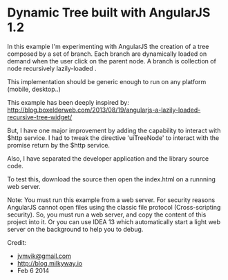 Dynamic Tree built with AngularJS 1.2
======

In this example I'm experimenting with AngularJS the creation of a tree composed by a set of branch.
Each branch are dynamically loaded on demand when the user click on the parent node.
A branch is collection of node recursively lazily-loaded .

This implementation should be generic enough to run on any platform (mobile, desktop..)

This example has been deeply inspired by:
http://blog.boxelderweb.com/2013/08/19/angularjs-a-lazily-loaded-recursive-tree-widget/

But, I have one major improvement by adding the capability to interact with $http service.
I had to tweak the directive 'uiTreeNode' to interact with the promise return by the $http service.

Also, I have separated the developer application and the library source code.

To test this, download the source then open the index.html on a runnning web server.

Note: You must run this example from a web server.
For security reasons AngularJS cannot open files using the classic file protocol (Cross-scripting security).
So, you must run a web server, and copy the content of this project into it.
Or you can use IDEA 13 which automatically start a light web server on the background to help you to debug.


Credit:
 - jvmvik@gmail.com
 - http://blog.milkyway.io
 - Feb 6 2014